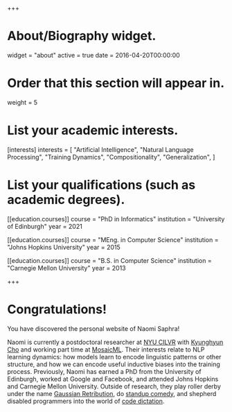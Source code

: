 +++
# About/Biography widget.
widget = "about"
active = true
date = 2016-04-20T00:00:00

# Order that this section will appear in.
weight = 5

# List your academic interests.
[interests]
  interests = [
    "Artificial Intelligence",
    "Natural Language Processing",
    "Training Dynamics",
    "Compositionality",
    "Generalization",
  ]

# List your qualifications (such as academic degrees).
[[education.courses]]
  course = "PhD in Informatics"
  institution = "University of Edinburgh"
  year = 2021

[[education.courses]]
  course = "MEng. in Computer Science"
  institution = "Johns Hopkins University"
  year = 2015

[[education.courses]]
  course = "B.S. in Computer Science"
  institution = "Carnegie Mellon University"
  year = 2013

+++

# Congratulations!

You have discovered the personal website of Naomi Saphra!

Naomi is currently a postdoctoral researcher at [NYU CILVR](https://wp.nyu.edu/cilvr/) with [Kyunghyun Cho](https://kyunghyuncho.me/) and working part time at [MosaicML](https://www.mosaicml.com/).
Their interests relate to NLP learning dynamics: how models learn to encode linguistic patterns or other structure, and how we can encode useful inductive biases into the training process. Previously, Naomi has earned a PhD from the University of Edinburgh, worked at Google and Facebook, and attended Johns Hopkins and Carnegie Mellon University.  Outside of research, they play roller derby under the name [Gaussian Retribution](https://auldreekierollerderby.com/2019/08/10/the-one-gift-i-received-along-with-my-disability/), do [standup comedy](https://www.youtube.com/watch?v=BzNDdS-lcqM), and shepherd disabled programmers into the world of [code dictation](http://nsaphra.github.io/post/hands/).
